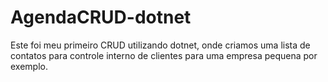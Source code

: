 # AgendaCRUD-dotnet

Este foi meu primeiro CRUD utilizando dotnet, onde criamos uma lista de contatos para controle interno de clientes para uma empresa pequena por exemplo.
